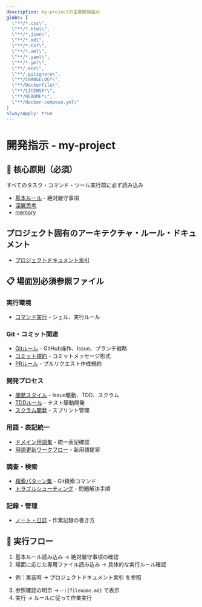 ```yaml
---
description: my-projectの主要開発指示
globs: [
  \"**/*.css\",
  \"**/*.html\",
  \"**/*.json\",
  \"**/*.md\",
  \"**/*.txt\",
  \"**/*.xml\",
  \"**/*.yaml\",
  \"**/*.yml\",
  \"**/.env\",
  \"**/.gitignore\",
  \"**/CHANGELOG*\",
  \"**/Dockerfile\",
  \"**/LICENSE*\",
  \"**/README*\",
  \"**/docker-compose.yml\"
]
alwaysApply: true
---
```


#  開発指示 - my-project

## 🚨 核心原則（必須）

すべてのタスク・コマンド・ツール実行前に必ず読み込み

- [基本ルール](./instructions/base.md) - 絶対厳守事項
- [深層思考](./instructions/deep-think.md)
- [memory](./instructions/memory.md)



## プロジェクト固有のアーキテクチャ・ルール・ドキュメント

- [プロジェクトドキュメント索引](./docs/README.md)

## 📋 場面別必須参照ファイル

### 実行環境

- [コマンド実行](./instructions/command.md) - シェル、実行ルール

### Git・コミット関連

- [Gitルール](./instructions/git.md) - GitHub操作、Issue、ブランチ戦略
- [コミット規約](./instructions/commit-rules.md) - コミットメッセージ形式
- [PRルール](./instructions/pr-rules.md) - プルリクエスト作成規約

### 開発プロセス

- [開発スタイル](./instructions/develop.md) - Issue駆動、TDD、スクラム
- [TDDルール](./instructions/KentBeck-tdd-rules.md) - テスト駆動開発
- [スクラム開発](./instructions/scrum.md) - スプリント管理

### 用語・表記統一

- [ドメイン用語集](./instructions/domain-terms.md) - 統一表記確認
- [用語更新ワークフロー](./instructions/domain-term-workflow.md) - 新用語提案

### 調査・検索

- [検索パターン集](./instructions/search-patterns.md) - Git検索コマンド
- [トラブルシューティング](./instructions/troubleshooting.md) - 問題解決手順

### 記録・管理

- [ノート・日誌](./instructions/note.md) - 作業記録の書き方



## 🔄 実行フロー

1. 基本ルール読み込み → 絶対厳守事項の確認
2. 場面に応じた専用ファイル読み込み → 具体的な実行ルール確認

- 例：実装時 → プロジェクトドキュメント索引 を参照

3. 参照確認の明示 → `✅️:{filename.md}` で表示
4. 実行 → ルールに従って作業実行